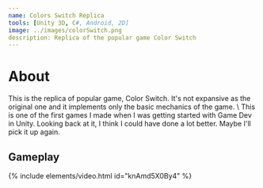 ```yaml
---
name: Colors Switch Replica
tools: [Unity 3D, C#, Android, 2D]
image: ../images/colorSwitch.png
description: Replica of the popular game Color Switch
---
```


# About
This is the replica of popular game, Color Switch. It's not expansive as the original one and it implements only the basic mechanics of the game. \\
This is one of the first games I made when I was getting started with Game Dev in Unity. Looking back at it, I think I could have done a lot better. Maybe I'll pick it up again.

## Gameplay

{% include elements/video.html id="knAmd5X0By4" %}

